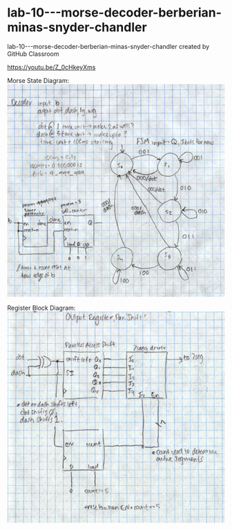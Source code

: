 # lab-10---morse-decoder-berberian-minas-snyder-chandler
lab-10---morse-decoder-berberian-minas-snyder-chandler created by GitHub Classroom


https://youtu.be/Z_0cHkeyXms

Morse State Diagram: 
![Morse_State_Diagram_Block_Diagram](Morse_State_Diagram_Block_Diagram.PNG)

Register Block Diagram: 
![Register_Block_Diagram](Register_Block_Diagram.PNG)

 [![<iframe width="560" height="315" src="https://www.youtube.com/embed/Z_0cHkeyXms" frameborder="0" allow="accelerometer; autoplay; clipboard-write; encrypted-media; gyroscope; picture-in-picture" allowfullscreen></iframe>](https://img.youtube.com/vi/Z_0cHkeyXms/0.jpg)](https://www.youtube.com/watch?v=Z_0cHkeyXms)
